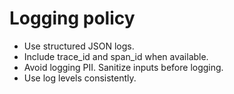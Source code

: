 # Logging policy

- Use structured JSON logs.
- Include trace_id and span_id when available.
- Avoid logging PII. Sanitize inputs before logging.
- Use log levels consistently.
